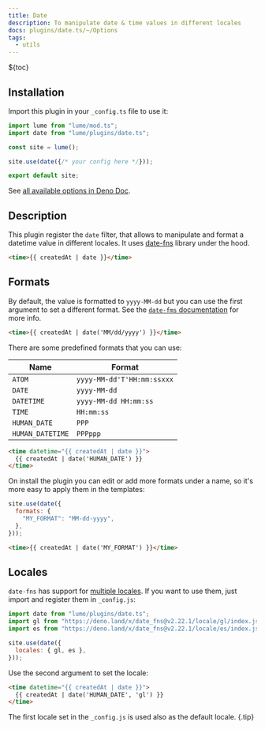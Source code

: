 ```yaml
---
title: Date
description: To manipulate date & time values in different locales
docs: plugins/date.ts/~/Options
tags:
  - utils
---
```


${toc}

## Installation

Import this plugin in your `_config.ts` file to use it:

```js
import lume from "lume/mod.ts";
import date from "lume/plugins/date.ts";

const site = lume();

site.use(date({/* your config here */}));

export default site;
```

See
[all available options in Deno Doc](https://doc.deno.land/https/deno.land/x/lume@/plugins/date.ts/~/Options).

## Description

This plugin register the `date` filter, that allows to manipulate and format a
datetime value in different locales. It uses [date-fns](https://date-fns.org/)
library under the hood.

```html
<time>{{ createdAt | date }}</time>
```

## Formats

By default, the value is formatted to `yyyy-MM-dd` but you can use the first
argument to set a different format. See the
[`date-fms` documentation](https://date-fns.org/v2.22.0/docs/format) for more
info.

```html
<time>{{ createdAt | date('MM/dd/yyyy') }}</time>
```

There are some predefined formats that you can use:

| Name             | Format                     |
| ---------------- | -------------------------- |
| `ATOM`           | `yyyy-MM-dd'T'HH:mm:ssxxx` |
| `DATE`           | `yyyy-MM-dd`               |
| `DATETIME`       | `yyyy-MM-dd HH:mm:ss`      |
| `TIME`           | `HH:mm:ss`                 |
| `HUMAN_DATE`     | `PPP`                      |
| `HUMAN_DATETIME` | `PPPppp`                   |

```html
<time datetime="{{ createdAt | date }}">
  {{ createdAt | date('HUMAN_DATE') }}
</time>
```

On install the plugin you can edit or add more formats under a name, so it's
more easy to apply them in the templates:

<lume-code>

```js {title="Configuration"}
site.use(date({
  formats: {
    "MY_FORMAT": "MM-dd-yyyy",
  },
}));
```

```html {title="Nunjucks"}
<time>{{ createdAt | date('MY_FORMAT') }}</time>
```

</lume-code>

## Locales

`date-fns` has support for
[multiple locales](https://deno.land/x/date_fns@v2.22.1/locale). If you want to
use them, just import and register them in `_config.js`:

```js
import date from "lume/plugins/date.ts";
import gl from "https://deno.land/x/date_fns@v2.22.1/locale/gl/index.js";
import es from "https://deno.land/x/date_fns@v2.22.1/locale/es/index.js";

site.use(date({
  locales: { gl, es },
}));
```

Use the second argument to set the locale:

```html
<time datetime="{{ createdAt | date }}">
  {{ createdAt | date('HUMAN_DATE', 'gl') }}
</time>
```

The first locale set in the `_config.js` is used also as the default locale.
{.tip}
